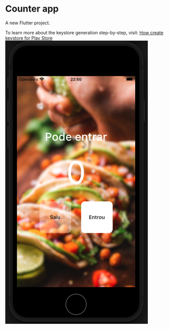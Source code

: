 # Counter app

A new Flutter project.

To learn more about the keystore generation step-by-step, visit:
[How create keystore for Play Store](https://www.notion.so/dart-and-flutter/Assinar-aplicativo-41783d34b9c3405c89f00282a25ad04f)
![App example](https://github.com/LeoCosta001/counter-example-app/blob/main/App%20example.png?raw=true)
